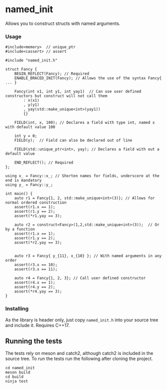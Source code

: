 # named_init
Allows you to construct structs with named arguments.

### Usage
```
#include<memory>  // unique_ptr
#include<cassert> // assert

#include "named_init.h"

struct Fancy {
	BEGIN_REFLECT(Fancy); // Required
	ENABLE_BRACED_INIT(Fancy); // Allows the use of the syntax Fancy{ ... }

	Fancy(int x1, int y1, int yay1)  // Can use user defined constructors but construct will not call them
		: x(x1)
		, y(y1)
		, yay(std::make_unique<int>(yay1))
		{}

	FIELD(int, x, 100); // Declares a field with type int, named x with default value 100

	int y = 0;
	FIELD(y);  // Field can also be declared out of line

	FIELD(std::unique_ptr<int>, yay); // Declares a field with out a default value

	END_REFLECT(); // Required
};

using x_ = Fancy::x_; // Shorten names for fields, underscore at the end is mandatory
using y_ = Fancy::y_;

int main() {
	auto r1 = Fancy{1, 2, std::make_unique<int>(3)}; // Allows for normal ordered construction 
	assert(r1.x == 1);
	assert(r1.y == 2);
	assert(*r1.yay == 3);

	auto r2 = construct<Fancy>(1,2,std::make_unique<int>(3));  // Or by a function
	assert(r1.x == 1);
	assert(r1.y == 2);
	assert(*r2.yay == 3);


	auto r3 = Fancy{ y_{11}, x_{10} }; // With named arguments in any order
	assert(r3.x == 10);
	assert(r3.x == 11);

	auto r4 = Fancy{1, 2, 3}; // Call user defined constructor
	assert(r4.x == 1);
	assert(r4.y == 2);
	assert(*r4.yay == 3);
}

```

### Installing
As the library is header only, just copy `named_init.h` into your source tree and include it.
Requires C++17.

## Running the tests
The tests rely on meson and catch2, although catch2 is included in the source tree.
To run the tests run the following after cloning the project.
```
cd named_init
meson build
cd build
ninja test
```

